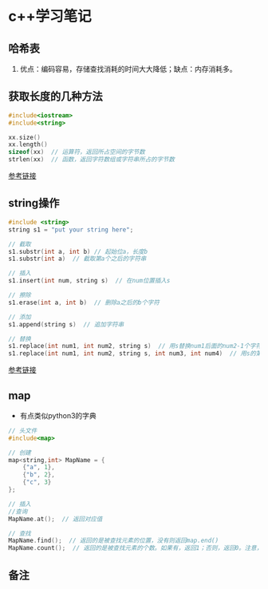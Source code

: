 # c++学习笔记

## 哈希表

1. 优点：编码容易，存储查找消耗的时间大大降低；缺点：内存消耗多。


## 获取长度的几种方法

```c++
#include<iostream>
#include<string>

xx.size()
xx.length()
sizeof(xx)  // 运算符，返回所占空间的字节数
strlen(xx)  // 函数，返回字符数组或字符串所占的字节数

```

[参考链接](https://blog.csdn.net/z_qifa/article/details/77744482)


## string操作

```c++
#include <string>
string s1 = "put your string here";

// 截取
s1.substr(int a, int b) // 起始位a，长度b
s1.substr(int a)  // 截取第a个之后的字符串

// 插入
s1.insert(int num, string s)  // 在num位置插入s

// 擦除
s1.erase(int a, int b)  // 删除a之后的b个字符

// 添加
s1.append(string s)  // 追加字符串

// 替换
s1.replace(int num1, int num2, string s)  // 用s替换num1后面的num2-1个字符
s1.replace(int num1, int num2, string s, int num3, int num4)  // 用s的第num3后面的num4-1个字符替换num1后面的num2-1个字符

```

[参考链接](https://blog.csdn.net/tengfei461807914/article/details/52203202)

## map

- 有点类似python3的字典

```c++
// 头文件
#include<map>

// 创建
map<string,int> MapName = {
    {"a", 1},
    {"b", 2},
    {"c", 3}
};

// 插入
//查询
MapName.at();  // 返回对应值

// 查找
MapName.find();  // 返回的是被查找元素的位置，没有则返回map.end()
MapName.count();  // 返回的是被查找元素的个数。如果有，返回1；否则，返回0。注意，map中不存在相同元素，所以返回值只能是1或0。

```

## 备注

